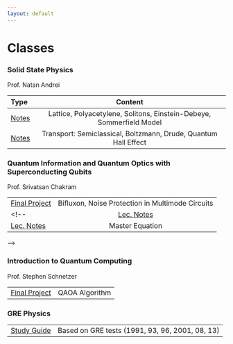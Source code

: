 ```yaml
---
layout: default
---
```

# Classes

### Solid State Physics 
Prof. Natan Andrei

| Type     | Content | 
| :---        |    :----:   | 
| [Notes](https://drive.google.com/file/d/1A26bsXxo0mTfTYKnzeioGqBVvdZGU3YG/view?usp=share_link) | Lattice, Polyacetylene, Solitons, Einstein-Debeye, Sommerfield Model| 
| [Notes](https://drive.google.com/file/d/1MaxrL1Id_yEkm4yCyxAxlU2GCemXu58D/view?usp=share_link)  | Transport: Semiclassical, Boltzmann, Drude, Quantum Hall Effect        |


### Quantum Information and Quantum Optics with Superconducting Qubits 
Prof. Srivatsan Chakram

|      | | 
| :---        |    :----:   | 
| [Final Project](https://docs.google.com/presentation/d/1V7bebX6_DVzLBzptQ_aMPwYgg828f-BU/edit?usp=share_link&ouid=111558376192555559689&rtpof=true&sd=true)  | Bifluxon, Noise Protection in Multimode Circuits |
<!-- |[Lec. Notes](https://drive.google.com/file/d/1m0B07n6QH0moiBO6rRLwOHOH9mCejH1q/view?usp=share_link)| Transmon, Fluxonium|
|[Lec. Notes](https://drive.google.com/file/d/1HLvOMpPZJm9EhOlD5aYgqOucRUXmynWC/view?usp=share_link)| Master Equation|
 -->
### Introduction to Quantum Computing 
Prof. Stephen Schnetzer


|      |   | 
| :---        |    :----:   | 
| [Final Project](https://drive.google.com/file/d/1uZhSU7YO26EixLf81HEM0qR5Dh-Lzui6/view?usp=share_link)  | QAOA Algorithm |

### GRE Physics

|      |  | 
| :---        |    :----:   | 
| [Study Guide](https://drive.google.com/file/d/1b8opeaThUm46z9azmbVY7nhtOQo4e7cS/view?usp=share_link)  | Based on GRE tests (1991, 93, 96, 2001, 08, 13) |
